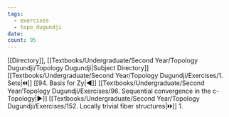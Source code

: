 ```yaml
---
tags:
  - exercises
  - topo_dugundji
date: 
count: 95
---
```

[[Directory]], [[Textbooks/Undergraduate/Second Year/Topology Dugundji/Topology Dugundji|Subject Directory]]
[[Textbooks/Undergraduate/Second Year/Topology Dugundji/Exercises/1. Sets|🞀🞀]] [[94. Basis for Zy|◀]] [[Textbooks/Undergraduate/Second Year/Topology Dugundji/Exercises/96. Sequential convergence in the c-Topology|▶]] [[Textbooks/Undergraduate/Second Year/Topology Dugundji/Exercises/152. Locally trivial fiber structures|🞂🞂]]
1. 